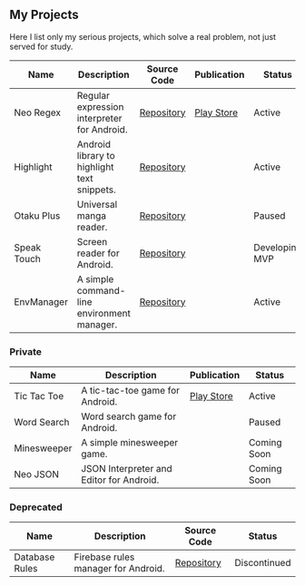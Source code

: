 ## My Projects

Here I list only my serious projects, which solve a real problem, not just served for study.

| Name        | Description                                 | Source Code                                           | Publication                                                               | Status         |
|-------------|---------------------------------------------|-------------------------------------------------------|---------------------------------------------------------------------------|----------------|
| Neo Regex   | Regular expression interpreter for Android. | [Repository](https://github.com/Irineu333/NeoRegex)   | [Play Store](https://play.google.com/store/apps/details?id=com.neo.regex) | Active         |
| Highlight   | Android library to highlight text snippets. | [Repository](https://github.com/NeoUtils/Highlight)   |                                                                           | Active         |
| Otaku Plus  | Universal manga reader.                     | [Repository](https://github.com/Irineu333/OtakuPlus)  |                                                                           | Paused         |
| Speak Touch | Screen reader for Android.                  | [Repository](https://github.com/NeoA11y/SpeakTouch)   |                                                                           | Developing MVP |
| EnvManager  | A simple command-line environment manager.  | [Repository](https://github.com/Irineu333/EnvManager) |                                                                           | Active         |

### Private

| Name        | Description                              | Publication                                                              | Status      |
|-------------|------------------------------------------|--------------------------------------------------------------------------|-------------|
| Tic Tac Toe | A tic-tac-toe game for Android.          | [Play Store](https://play.google.com/store/apps/details?id=com.neo.hash) | Active      |
| Word Search | Word search game for Android.            |                                                                          | Paused      |
| Minesweeper | A simple minesweeper game.               |                                                                          | Coming Soon |
| Neo JSON    | JSON Interpreter and Editor for Android. |                                                                          | Coming Soon |

### Deprecated

| Name           | Description                         | Source Code                                              | Status       |
|----------------|-------------------------------------|----------------------------------------------------------|--------------|
| Database Rules | Firebase rules manager for Android. | [Repository](https://github.com/Irineu333/DatabaseRules) | Discontinued |